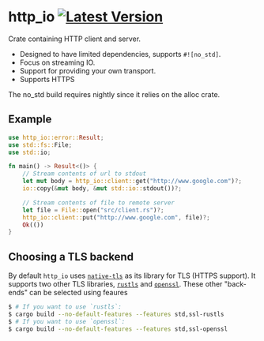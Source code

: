 # http_io [![Latest Version]][crates.io]

[Latest Version]: https://img.shields.io/crates/v/http_io.svg
[crates.io]: https://crates.io/crates/http_io

Crate containing HTTP client and server.

- Designed to have limited dependencies, supports `#![no_std]`.
- Focus on streaming IO.
- Support for providing your own transport.
- Supports HTTPS

The no_std build requires nightly since it relies on the alloc crate.

## Example

```rust
use http_io::error::Result;
use std::fs::File;
use std::io;

fn main() -> Result<()> {
    // Stream contents of url to stdout
    let mut body = http_io::client::get("http://www.google.com")?;
    io::copy(&mut body, &mut std::io::stdout())?;

    // Stream contents of file to remote server
    let file = File::open("src/client.rs")?;
    http_io::client::put("http://www.google.com", file)?;
    Ok(())
}
```

## Choosing a TLS backend

By default `http_io` uses [`native-tls`](https://crates.io/crates/native-tls) as its library for TLS (HTTPS support). It supports two other TLS libraries, [`rustls`](https://crates.io/crates/rustls) and [`openssl`](https://crates.io/crates/openssl). These other "back-ends" can be selected using feaures

```bash
$ # If you want to use `rustls`:
$ cargo build --no-default-features --features std,ssl-rustls
$ # If you want to use `openssl`:
$ cargo build --no-default-features --features std,ssl-openssl
```
